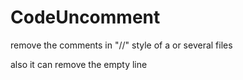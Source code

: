 # CodeUncomment
remove the comments in "//" style of a or several files

also it can remove the empty line

